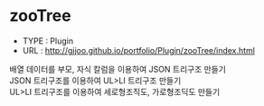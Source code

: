 # zooTree
- TYPE : Plugin
- URL  : http://gjjoo.github.io/portfolio/Plugin/zooTree/index.html
>
배열 데이터를 부모, 자식 칼럼을 이용하여 JSON 트리구조 만들기<br>
JSON 트리구조를 이용하여 UL>LI 트리구조 만들기<br>
UL>LI 트리구조를 이용하여 세로형조직도, 가로형조딕도 만들기<br>